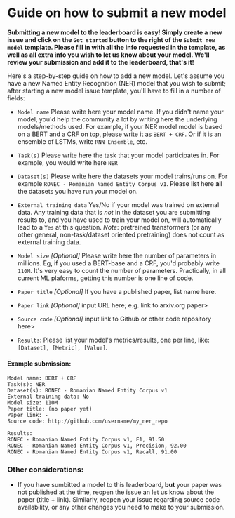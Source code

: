 # Guide on how to submit a new model

**Submitting a new model to the leaderboard is easy! Simply create a new issue and click on the ``Get started`` button to the right of the ``Submit new model`` template. Please fill in with all the info requested in the template, as well as all extra info you wish to let us know about your model. We'll review your submission and add it to the leaderboard, that's it!**

Here's a step-by-step guide on how to add a new model. Let's assume you have a new Named Entity Recognition (NER) model that you wish to submit; after starting a new model issue template, you'll have to fill in a number of fields:

* ``Model name`` Please write here your model name. If you didn't name your model, you'd help the community a lot by writing here the underlying models/methods used. For example, if your NER model model is based on a BERT and a CRF on top, please write it as ``BERT + CRF``. Or if it is an ensemble of LSTMs, write ``RNN Ensemble``, etc.

* ``Task(s)`` Please write here the task that your model participates in. For example, you would write here ``NER``

* ``Dataset(s)`` Please write here the datasets your model trains/runs on. For example ``RONEC - Romanian Named Entity Corpus v1``. Please list here **all** the datasets you have run your model on.

* ``External training data`` Yes/No if your model was trained on external data. Any training data that is *not* in the dataset you are submitting results to, and you have used to train your model on, will automatically lead to a ``Yes`` at this question. _Note_: pretrained transformers (or any other general, non-task/dataset oriented pretraining) does not count as external training data.  

* ``Model size`` _[Optional]_ Please write here the number of parameters in millions. Eg, if you used a BERT-base and a CRF, you'd probably write ``110M``. It's very easy to count the number of parameters. Practically, in all current ML plaforms, getting this number is one line of code.

*  ``Paper title`` _[Optional]_ If you have a published paper, list name here.

* ``Paper link`` _[Optional]_ input URL here; e.g. link to arxiv.org paper>

* ``Source code`` _[Optional]_ input link to Github or other code repository here>

* ``Results``: Please list your model's metrics/results, one per line, like: ``[Dataset], [Metric], [Value]``. 

#### Example submission:


```
Model name: BERT + CRF
Task(s): NER
Dataset(s): RONEC - Romanian Named Entity Corpus v1
External training data: No
Model size: 110M
Paper title: (no paper yet)
Paper link: -
Source code: http://github.com/username/my_ner_repo

Results: 
RONEC - Romanian Named Entity Corpus v1, F1, 91.50
RONEC - Romanian Named Entity Corpus v1, Precision, 92.00
RONEC - Romanian Named Entity Corpus v1, Recall, 91.00
```


### Other considerations:

* If you have sumbitted a model to this leaderboard, **but** your paper was not published at the time, reopen the issue an let us know about the paper (title + link). Similarly, reopen your issue regarding source code availability, or any other changes you need to make to your submission.
